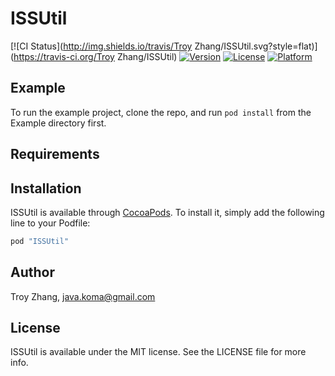 # ISSUtil

[![CI Status](http://img.shields.io/travis/Troy Zhang/ISSUtil.svg?style=flat)](https://travis-ci.org/Troy Zhang/ISSUtil)
[![Version](htatps://img.shields.io/cocoapods/v/ISSUtil.svg?style=flat)](http://cocoapods.org/pods/ISSUtil)
[![License](https://img.shields.io/cocoapods/l/ISSUtil.svg?style=flat)](http://cocoapods.org/pods/ISSUtil)
[![Platform](https://img.shields.io/cocoapods/p/ISSUtil.svg?style=flat)](http://cocoapods.org/pods/ISSUtil)

## Example

To run the example project, clone the repo, and run `pod install` from the Example directory first.

## Requirements

## Installation

ISSUtil is available through [CocoaPods](http://cocoapods.org). To install
it, simply add the following line to your Podfile:

```ruby
pod "ISSUtil"
```

## Author

Troy Zhang, java.koma@gmail.com

## License

ISSUtil is available under the MIT license. See the LICENSE file for more info.